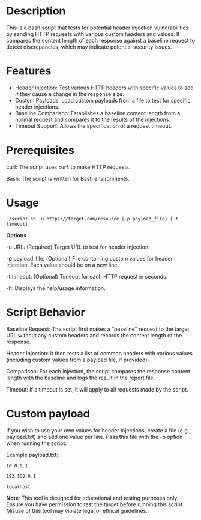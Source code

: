 # Description
This is a bash script that tests for potential header injection vulnerabilities by sending HTTP requests with various custom headers and values. It compares the content length of each response against a baseline request to detect discrepancies, which may indicate potential security issues.

# Features
- Header Injection: Test various HTTP headers with specific values to see if they cause a change in the response size.
- Custom Payloads: Load custom payloads from a file to test for specific header injections.
- Baseline Comparison: Establishes a baseline content length from a normal request and compares it to the results of the injections.
- Timeout Support: Allows the specification of a request timeout.

# Prerequisites
curl: The script uses `curl` to make HTTP requests.

Bash: The script is written for Bash environments.

# Usage
`./script.sh -u https://target.com/resource [-p payload_file] [-t timeout]`

**Options** 

-u URL: (Required) Target URL to test for header injection.

-p payload_file: (Optional) File containing custom values for header injection. Each value should be on a new line.

-t timeout: (Optional) Timeout for each HTTP request in seconds.

-h: Displays the help/usage information.

# Script Behavior
Baseline Request: The script first makes a "baseline" request to the target URL without any custom headers and records the content length of the response.

Header Injection: It then tests a list of common headers with various values (including custom values from a payload file, if provided).

Comparison: For each injection, the script compares the response content length with the baseline and logs the result in the report file.

Timeout: If a timeout is set, it will apply to all requests made by the script.

# Custom payload
If you wish to use your own values for header injections, create a file (e.g., payload.txt) and add one value per line. Pass this file with the -p option when running the script.

Example payload.txt:

````
10.0.0.1

192.168.0.1

localhost
````

**Note**: This tool is designed for educational and testing purposes only. Ensure you have permission to test the target before running this script. Misuse of this tool may violate legal or ethical guidelines.
